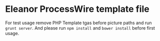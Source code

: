 Eleanor ProcessWire template file
=================================

For test usage remove PHP Template tgas before picture paths and run `grunt server`.
And please run `npm install` and `bower install` before first usage.